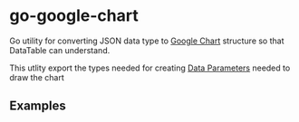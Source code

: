 # go-google-chart

Go utility for converting JSON data type to [Google Chart](https://google-developers.appspot.com/chart
) structure so that DataTable can understand.

This utlity export the types needed for creating 
[Data Parameters](https://developers.google.com/chart/interactive/docs/reference#dataparam) needed to draw the chart

## Examples
